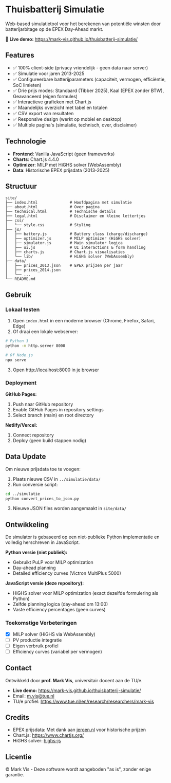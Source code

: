 # Thuisbatterij Simulatie

Web-based simulatietool voor het berekenen van potentiële winsten door batterijarbitage op de EPEX Day-Ahead markt.

🔗 **Live demo:** https://mark-vis.github.io/thuisbatterij-simulatie/

## Features

- ✅ 100% client-side (privacy vriendelijk - geen data naar server)
- ✅ Simulatie voor jaren 2013-2025
- ✅ Configureerbare batterijparameters (capaciteit, vermogen, efficiëntie, SoC limieten)
- ✅ Drie prijs modes: Standaard (Tibber 2025), Kaal (EPEX zonder BTW), Geavanceerd (eigen formules)
- ✅ Interactieve grafieken met Chart.js
- ✅ Maandelijks overzicht met tabel en totalen
- ✅ CSV export van resultaten
- ✅ Responsive design (werkt op mobiel en desktop)
- ✅ Multiple pagina's (simulatie, technisch, over, disclaimer)

## Technologie

- **Frontend**: Vanilla JavaScript (geen frameworks)
- **Charts**: Chart.js 4.4.0
- **Optimizer**: MILP met HiGHS solver (WebAssembly)
- **Data**: Historische EPEX prijsdata (2013-2025)

## Structuur

```
site/
├── index.html              # Hoofdpagina met simulatie
├── about.html              # Over pagina
├── technical.html          # Technische details
├── legal.html              # Disclaimer en kleine lettertjes
├── css/
│   └── style.css           # Styling
├── js/
│   ├── battery.js          # Battery class (charge/discharge)
│   ├── optimizer.js        # MILP optimizer (HiGHS solver)
│   ├── simulator.js        # Main simulator logica
│   ├── ui.js               # UI interactions & form handling
│   ├── charts.js           # Chart.js visualisaties
│   └── lib/                # HiGHS solver (WebAssembly)
├── data/
│   ├── prices_2013.json    # EPEX prijzen per jaar
│   ├── prices_2014.json
│   └── ...
└── README.md
```

## Gebruik

### Lokaal testen

1. Open `index.html` in een moderne browser (Chrome, Firefox, Safari, Edge)
2. Of draai een lokale webserver:

```bash
# Python 3
python -m http.server 8000

# Of Node.js
npx serve
```

3. Open http://localhost:8000 in je browser

### Deployment

**GitHub Pages:**
1. Push naar GitHub repository
2. Enable GitHub Pages in repository settings
3. Select branch (main) en root directory

**Netlify/Vercel:**
1. Connect repository
2. Deploy (geen build stappen nodig)

## Data Update

Om nieuwe prijsdata toe te voegen:

1. Plaats nieuwe CSV in `../simulatie/data/`
2. Run conversie script:

```bash
cd ../simulatie
python convert_prices_to_json.py
```

3. Nieuwe JSON files worden aangemaakt in `site/data/`

## Ontwikkeling

De simulator is gebaseerd op een niet-publieke Python implementatie en volledig herschreven in JavaScript.

**Python versie (niet publiek):**
- Gebruikt PuLP voor MILP optimization
- Day-ahead planning
- Detailed efficiency curves (Victron MultiPlus 5000)

**JavaScript versie (deze repository):**
- HiGHS solver voor MILP optimization (exact dezelfde formulering als Python)
- Zelfde planning logica (day-ahead om 13:00)
- Vaste efficiency percentages (geen curves)

### Toekomstige Verbeteringen

- [x] MILP solver (HiGHS via WebAssembly)
- [ ] PV productie integratie
- [ ] Eigen verbruik profiel
- [ ] Efficiency curves (variabel per vermogen)

## Contact

Ontwikkeld door **prof. Mark Vis**, universitair docent aan de TU/e.

- **Live demo:** https://mark-vis.github.io/thuisbatterij-simulatie/
- Email: m.vis@tue.nl
- TU/e profiel: https://www.tue.nl/en/research/researchers/mark-vis

## Credits

- EPEX prijsdata: Met dank aan [jeroen.nl](https://jeroen.nl/) voor historische prijzen
- Chart.js: https://www.chartjs.org/
- HiGHS solver: [highs-js](https://github.com/lovasoa/highs-js)

## Licentie

© Mark Vis - Deze software wordt aangeboden "as is", zonder enige garantie.
